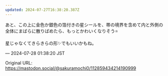 ```yaml
---
updated: 2024-07-27T16:38:20.387Z
---
```


<p>あと、この上に金色か銀色の箔付きの星シールを、帯の境界を含めて内と外側の全体にまばらに散りばめたら、もっとかわいくなりそう⭐</p><p>星じゃなくてきらきらの形✨でもいいかもね。</p>

&mdash; 2024-07-28 01:38:20 JST

Original URL: https://mastodon.social/@sakuramochi0/112859434214190999
